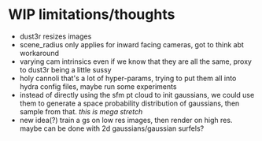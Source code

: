 # WIP limitations/thoughts
- dust3r resizes images
- scene_radius only applies for inward facing cameras, got to think abt workaround
- varying cam intrinsics even if we know that they are all the same, proxy to dust3r being a little sussy
- holy cannoli that's a lot of hyper-params, trying to put them all into hydra config files, maybe run some experiments
- instead of directly using the sfm pt cloud to init gaussians, we could use them to generate a space probability distribution of gaussians, then sample from that. *this is mega stretch*
- new idea(?) train a gs on low res images, then render on high res. maybe can be done with 2d gaussians/gaussian surfels?